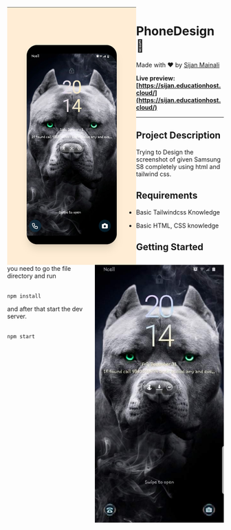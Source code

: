 
<div align="right">
  
<img align="left" width = "300px" height="600" src="https://github.com/sijan2/tailwindcss-phone-design/blob/main/readmeImg/readme.jpg">


  <img align="right" width = "300px" height="600" src="https://github.com/sijan2/tailwindcss-phone-design/blob/main/readmeImg/readme2.jpeg">

  </div>


# PhoneDesign 📳

Made with ❤️ by [Sijan Mainali](https://t.me/sijan_mainali)

**Live preview: [https://sijan.educationhost.cloud/](https://sijan.educationhost.cloud/)**



---

## Project Description
Trying to Design the screenshot of given Samsung S8 completely using html and tailwind css.



## Requirements

- Basic Tailwindcss Knowledge

- Basic HTML, CSS knowledge


## Getting Started

you need to go the file directory and run

```shell

npm install

```

and after that start the dev server.

```shell

npm start

```
